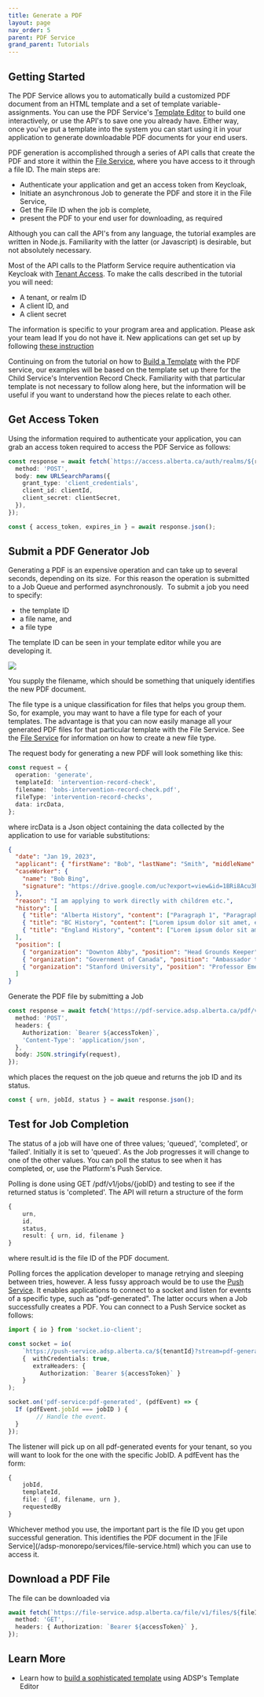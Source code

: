 ```yaml
---
title: Generate a PDF
layout: page
nav_order: 5
parent: PDF Service
grand_parent: Tutorials
---
```


## Getting Started

The PDF Service allows you to automatically build a customized PDF document from an HTML template and a set of template variable-assignments. You can use the PDF Service's [Template Editor](https://adsp.alberta.ca) to build one interactively, or use the API's to save one you already have. Either way, once you've put a template into the system you can start using it in your application to generate downloadable PDF documents for your end users.

PDF generation is accomplished through a series of API calls that create the PDF and store it within the [File Service](/adsp-monorepo/services/file-service.html), where you have access to it through a file ID. The main steps are:

- Authenticate your application and get an access token from Keycloak,
- Initiate an asynchronous Job to generate the PDF and store it in the File Service,
- Get the File ID when the job is complete,
- present the PDF to your end user for downloading, as required

Although you can call the API's from any language, the tutorial examples are written in Node.js. Familiarity with the latter (or Javascript) is desirable, but not absolutely necessary.

Most of the API calls to the Platform Service require authentication via Keycloak with [Tenant Access](/adsp-monorepo/services/tenant-service.html). To make the calls described in the tutorial you will need:

- A tenant, or realm ID
- A client ID, and
- A client secret

The information is specific to your program area and application. Please ask your team lead If you do not have it. New applications can get set up by following [these instruction](/adsp-monorepo/getting-started.html)

Continuing on from the tutorial on how to [Build a Template](/adsp-monorepo/tutorials/building-a-template.html) with the PDF service, our examples will be based on the template set up there for the Child Service's Intervention Record Check. Familiarity with that particular template is not necessary to follow along here, but the information will be useful if you want to understand how the pieces relate to each other.

## Get Access Token

Using the information required to authenticate your application, you can grab an access token required to access the PDF Service as follows:

```typescript
const response = await fetch(`https://access.alberta.ca/auth/realms/${realmID}/protocol/openid-connect/token`, {
  method: 'POST',
  body: new URLSearchParams({
    grant_type: 'client_credentials',
    client_id: clientId,
    client_secret: clientSecret,
  }),
});

const { access_token, expires_in } = await response.json();
```

## Submit a PDF Generator Job

Generating a PDF is an expensive operation and can take up to several seconds, depending on its size.  For this reason the operation is submitted to a Job Queue and performed asynchronously.  To submit a job you need to specify:

- the template ID
- a file name, and
- a file type

The template ID can be seen in your template editor while you are developing it.

![](/adsp-monorepo/assets/pdf/templateId.png)

You supply the filename, which should be something that uniquely identifies the new PDF document.

The file type is a unique classification for files that helps you group them. So, for example, you may want to have a file type for each of your templates. The advantage is that you can now easily manage all your generated PDF files for that particular template with the File Service. See the [File Service](/adsp-monorepo/services/file-service.html) for information on how to create a new file type.

The request body for generating a new PDF will look something like this:

```typescript
const request = {
  operation: 'generate',
  templateId: 'intervention-record-check',
  filename: 'bobs-intervention-record-check.pdf',
  fileType: 'intervention-record-checks',
  data: ircData,
};
```

where ircData is a Json object containing the data collected by the application to use for variable substitutions:

```json
{
  "date": "Jan 19, 2023",
  "applicant": { "firstName": "Bob", "lastName": "Smith", "middleName": "J.", "alias": "Billy", "dob": "Jan 19, 1999" },
  "caseWorker": {
    "name": "Bob Bing",
    "signature": "https://drive.google.com/uc?export=view&id=1BRi8Acu3RMNTMpHjzjRh51H3QDhshicC"
  },
  "reason": "I am applying to work directly with children etc.",
  "history": [
    { "title": "Alberta History", "content": ["Paragraph 1", "Paragraph 2", "Paragraph 3"] },
    { "title": "BC History", "content": ["Lorem ipsum dolor sit amet, etc."] },
    { "title": "England History", "content": ["Lorem ipsum dolor sit amet, etc."] }
  ],
  "position": [
    { "organization": "Downton Abby", "position": "Head Grounds Keeper" },
    { "organization": "Government of Canada", "position": "Ambassador to France" },
    { "organization": "Stanford University", "position": "Professor Emeritus" }
  ]
}
```

Generate the PDF file by submitting a Job

```typescript
const response = await fetch('https://pdf-service.adsp.alberta.ca/pdf/v1/jobs', {
  method: 'POST',
  headers: {
    Authorization: `Bearer ${accessToken}`,
    'Content-Type': 'application/json',
  },
  body: JSON.stringify(request),
});
```

which places the request on the job queue and returns the job ID and its status.

```typescript
const { urn, jobId, status } = await response.json();
```

## Test for Job Completion

The status of a job will have one of three values; 'queued', 'completed', or 'failed'. Initially it is set to 'queued'. As the Job progresses it will change to one of the other values. You can poll the status to see when it has completed, or, use the Platform's Push Service.

Polling is done using GET /pdf/v1/jobs/{jobID} and testing to see if the returned status is 'completed'. The API will return a structure of the form

```typescript
{
    urn,
    id,
    status,
    result: { urn, id, filename }
}
```

where result.id is the file ID of the PDF document.

Polling forces the application developer to manage retrying and sleeping between tries, however. A less fussy approach would be to use the [Push Service](/adsp-monorepo/services/push-service.html). It enables applications to connect to a socket and listen for events of a specific type, such as "pdf-generated". The latter occurs when a Job successfully creates a PDF. You can connect to a Push Service socket as follows:

```typescript
import { io } from 'socket.io-client';

const socket = io(
    `https://push-service.adsp.alberta.ca/${tenantId}?stream=pdf-generation-updates`,
    {  withCredentials: true,
       extraHeaders: {
         Authorization: `Bearer ${accessToken}` }
    }
);

socket.on('pdf-service:pdf-generated', (pdfEvent) => {
  If (pdfEvent.jobId === jobID ) {
        // Handle the event.
  }
});
```

The listener will pick up on all pdf-generated events for your tenant, so you will want to look for the one with the specific JobID. A pdfEvent has the form:

```typescript
{
    jobId,
    templateId,
    file: { id, filename, urn },
    requestedBy
}
```

Whichever method you use, the important part is the file ID you get upon successful generation. This identifies the PDF document in the ]File Service](/adsp-monorepo/services/file-service.html) which you can use to access it.

## Download a PDF File

The file can be downloaded via

```typescript
await fetch(`https://file-service.adsp.alberta.ca/file/v1/files/${fileID}/download`, {
  method: 'GET',
  headers: { Authorization: `Bearer ${accessToken}` },
});
```

## Learn More

- Learn how to [build a sophisticated template](/adsp-monorepo/tutorials/pdf/building-a-template.html) using ADSP's Template Editor
